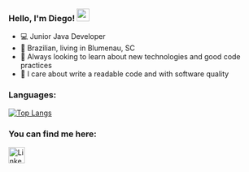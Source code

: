 ### Hello, I'm Diego! <img src="https://media.giphy.com/media/hvRJCLFzcasrR4ia7z/giphy.gif" width="25px">
- 💻 Junior Java Developer
- 🏡 Brazilian, living in Blumenau, SC
- 🌱 Always looking to learn about new technologies and good code practices
- 👼 I care about write a readable code and with software quality
<!--- 
- 🔭 I’m currently working on ...
 -->
### Languages:

 [![Top Langs](https://github-readme-stats.vercel.app/api/top-langs/?username=diegoleonds&layout=compact&theme=dark&hide=swift&hide_title=true)](https://github.com/anuraghazra/github-readme-stats)
 
 ### You can find me here:

   <a href="https://www.linkedin.com/in/diego-leon-482b14199"><img alt="LinkedIn" title="LinkedIn" height="32" width="32" src="https://raw.githubusercontent.com/peterthehan/peterthehan/master/assets/linkedin.svg"></a>
